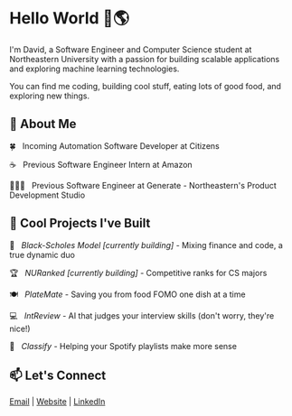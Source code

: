 # Hello World 👋🌎
I'm David, a Software Engineer and Computer Science student at Northeastern University with a passion for building scalable applications and exploring machine learning technologies.

You can find me coding, building cool stuff, eating lots of good food, and exploring new things.

## 🚀 About Me
🍀 &nbsp; Incoming Automation Software Developer at Citizens

☕️ &nbsp; Previous Software Engineer Intern at Amazon

🧑🏻‍💻 &nbsp; Previous Software Engineer at Generate - Northeastern's Product Development Studio

## 🔭 Cool Projects I've Built
🔢 &nbsp; _Black-Scholes Model [currently building]_ - Mixing finance and code, a true dynamic duo

🏆 &nbsp; _NURanked [currently building]_ - Competitive ranks for CS majors

🍽️ &nbsp; _PlateMate_ - Saving you from food FOMO one dish at a time

💻 &nbsp; _IntReview_ - AI that judges your interview skills (don't worry, they're nice!)

🎵 &nbsp; _Classify_ - Helping your Spotify playlists make more sense

## 📫 Let's Connect
[Email](mailto:davyu735@gmail.com) | [Website](https://www.yudavid.dev/) | [LinkedIn](http://www.linkedin.com/in/david-t-yu)

<!--
**DavidYu75/DavidYu75** is a ✨ _special_ ✨ repository because its `README.md` (this file) appears on your GitHub profile.

Here are some ideas to get you started:

- 🔭 I’m currently working on ...
- 🌱 I’m currently learning ...
- 👯 I’m looking to collaborate on ...
- 🤔 I’m looking for help with ...
- 💬 Ask me about ...
- 📫 Connect: ...
- 😄 Pronouns: ...
- ⚡ Fun fact: ...
-->

